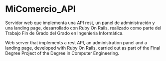 # MiComercio_API

Servidor web que implementa una API rest, un panel de administración y una landing page, desarrollado con Ruby On Rails, realizado como parte del Trabajo Fin de Grado del Grado en Ingeniería Informática.

Web server that implements a rest API, an administration panel and a landing page, developed with Ruby On Rails, carried out as part of the Final Degree Project of the Degree in Computer Engineering.
